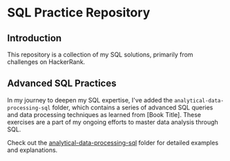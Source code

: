 # SQL Practice Repository

## Introduction
This repository is a collection of my SQL solutions, primarily from challenges on HackerRank. 

## Advanced SQL Practices

In my journey to deepen my SQL expertise, I've added the `analytical-data-processing-sql` folder, which contains a series of advanced SQL queries and data processing techniques as learned from [Book Title]. These exercises are a part of my ongoing efforts to master data analysis through SQL.

Check out the [analytical-data-processing-sql](/analytical-data-processing-sql) folder for detailed examples and explanations.

